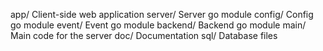 app/      Client-side web application
server/   Server go module
config/   Config go module
event/    Event go module
backend/  Backend go module
main/     Main code for the server
doc/      Documentation
sql/      Database files
